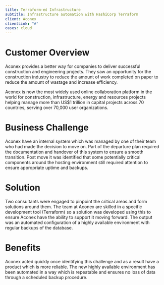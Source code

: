 ```yaml
---
title: Terraform-ed Infrastructure
subtitle: Infrastructure automation with HashiCorp Terraform
client: Aconex
clientLink: "#"
cases: cloud
---
```


# Customer Overview

Aconex provides a better way for companies to deliver successful construction and engineering projects. They saw an opportunity for the construction industry to reduce the amount of work completed on paper to reduce the amount of wastage and increase efficiency.

Aconex is now the most widely used online collaboration platform in the world for construction, infrastructure, energy and resources projects helping manage more than US$1 trillion in capital projects across 70 countries, serving over 70,000 user organizations.

# Business Challenge

Aconex have an internal system which was managed by one of their team who had made the decision to move on. Part of the departure plan required the documentation and handover of this system to ensure a smooth transition. Post move it was identified that some potentially critical components around the hosting environment still required attention to ensure appropriate uptime and backups.

# Solution

Two consultants were engaged to pinpoint the critical areas and form solutions around them. The team at Aconex are skilled in a specific development tool (Terraform) so a solution was developed using this to ensure Aconex have the ability to support it moving forward. The output was an automated configuration of a highly available environment with regular backups of the database.

# Benefits

Aconex acted quickly once identifying this challenge and as a result have a product which is more reliable. The new highly available environment has been automated in a way which is repeatable and ensures no loss of data through a scheduled backup procedure.
